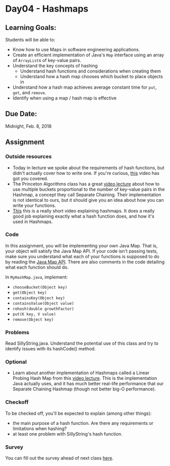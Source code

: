 # Day04 - Hashmaps

## Learning Goals:

Students will be able to:

- Know how to use Maps in software engineering applications.
- Create an efficient implementation of Java's `Map` interface using an array of `ArrayList`s of key-value pairs.
- Understand the key concepts of hashing
  - Understand hash functions and considerations when creating them
  - Understand how a hash map chooses which bucket to place objects in
- Understand how a hash map achieves average constant time for `put`, `get`, and `remove`.
- Identify when using a map / hash map is effective

## Due Date:

Midnight, Feb. 8, 2018

## Assignment

### Outside resources

- Today in lecture we spoke about the requirements of hash functions, but didn't actually cover how to write one. If you're curious, [this](https://youtu.be/VeHDbC02ENA?t=48s) video has got you covered.
- The Princeton Algorithms class has a great [video lecture](https://youtu.be/0Yor2eyR2U4) about how to use multiple buckets proportional to the number of key-value pairs in the Hashmap, a concept they call Separate Chaining. Their implementation is not identical to ours, but it should give you an idea about how you can write your functions.
- [This](https://youtu.be/shs0KM3wKv8?t=7s) this is a really short video explaining hashmaps. It does a really good job explaining exactly what a hash function does, and how it's used in Hashmaps.

### Code

In this assignment, you will be implementing your own Java Map. That is, your object will satisfy the Java Map API. If your code isn't passing tests, make sure you understand what each of your functions is supposed to do by reading the [Java Map API](https://docs.oracle.com/javase/7/docs/api/java/util/Map.html). There are also comments in the code detailing what each function should do.

In `MyHashMap.java`, implement:
* `chooseBucket(Object key)`
* `get(Object key)`
* `containsKey(Object key)`
* `containsValue(Object value)`
* `rehash(double growthFactor)`
* `put(K key, V value)`
* `remove(Object key)`

### Problems

Read SillyString.java. Understand the potential use of this class and try to identify issues with its hashCode() method.

### Optional

- Learn about another implementation of Hashmaps called a Linear Probing Hash Map from this [video lecture](https://www.youtube.com/watch?v=En5dVdkDF-E). This is the implementation Java actually uses, and it has much better real-life performance that our Separate Chaining Hashmap (though not better big-O performance).

### Checkoff

To be checked off, you'll be expected to explain (among other things):
- the main purpose of a hash function. Are there any requirements or limitations when hashing?
- at least one problem with SillyString's hash function.

### Survey

You can fill out the survey ahead of next class [here](tinyurl.com/OlinDSA4).
